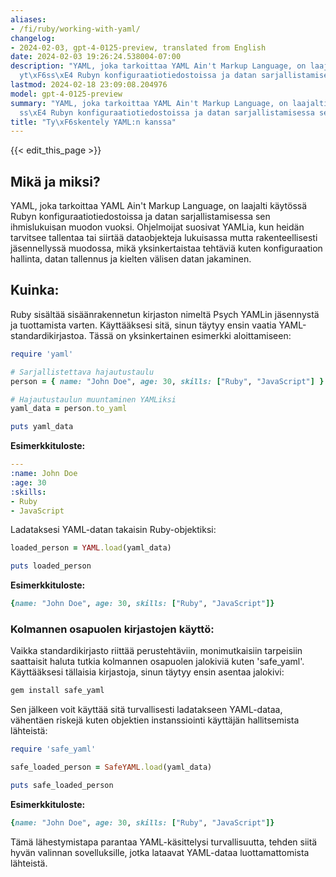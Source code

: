 ```yaml
---
aliases:
- /fi/ruby/working-with-yaml/
changelog:
- 2024-02-03, gpt-4-0125-preview, translated from English
date: 2024-02-03 19:26:24.538004-07:00
description: "YAML, joka tarkoittaa YAML Ain't Markup Language, on laajalti k\xE4\
  yt\xF6ss\xE4 Rubyn konfiguraatiotiedostoissa ja datan sarjallistamisessa sen ihmislukuisan\u2026"
lastmod: 2024-02-18 23:09:08.204976
model: gpt-4-0125-preview
summary: "YAML, joka tarkoittaa YAML Ain't Markup Language, on laajalti k\xE4yt\xF6\
  ss\xE4 Rubyn konfiguraatiotiedostoissa ja datan sarjallistamisessa sen ihmislukuisan\u2026"
title: "Ty\xF6skentely YAML:n kanssa"
---
```


{{< edit_this_page >}}

## Mikä ja miksi?
YAML, joka tarkoittaa YAML Ain't Markup Language, on laajalti käytössä Rubyn konfiguraatiotiedostoissa ja datan sarjallistamisessa sen ihmislukuisan muodon vuoksi. Ohjelmoijat suosivat YAMLia, kun heidän tarvitsee tallentaa tai siirtää dataobjekteja lukuisassa mutta rakenteellisesti jäsennellyssä muodossa, mikä yksinkertaistaa tehtäviä kuten konfiguraation hallinta, datan tallennus ja kielten välisen datan jakaminen.

## Kuinka:
Ruby sisältää sisäänrakennetun kirjaston nimeltä Psych YAMLin jäsennystä ja tuottamista varten. Käyttääksesi sitä, sinun täytyy ensin vaatia YAML-standardikirjastoa. Tässä on yksinkertainen esimerkki aloittamiseen:

```ruby
require 'yaml'

# Sarjallistettava hajautustaulu
person = { name: "John Doe", age: 30, skills: ["Ruby", "JavaScript"] }

# Hajautustaulun muuntaminen YAMLiksi
yaml_data = person.to_yaml

puts yaml_data
```

**Esimerkkituloste:**

```yaml
---
:name: John Doe
:age: 30
:skills:
- Ruby
- JavaScript
```

Ladataksesi YAML-datan takaisin Ruby-objektiksi:

```ruby
loaded_person = YAML.load(yaml_data)

puts loaded_person
```

**Esimerkkituloste:**

```ruby
{name: "John Doe", age: 30, skills: ["Ruby", "JavaScript"]}
```

### Kolmannen osapuolen kirjastojen käyttö:

Vaikka standardikirjasto riittää perustehtäviin, monimutkaisiin tarpeisiin saattaisit haluta tutkia kolmannen osapuolen jalokiviä kuten 'safe_yaml'. Käyttääksesi tällaisia kirjastoja, sinun täytyy ensin asentaa jalokivi:

```bash
gem install safe_yaml
```

Sen jälkeen voit käyttää sitä turvallisesti ladatakseen YAML-dataa, vähentäen riskejä kuten objektien instanssiointi käyttäjän hallitsemista lähteistä:

```ruby
require 'safe_yaml'

safe_loaded_person = SafeYAML.load(yaml_data)

puts safe_loaded_person
```

**Esimerkkituloste:**

```ruby
{name: "John Doe", age: 30, skills: ["Ruby", "JavaScript"]}
```

Tämä lähestymistapa parantaa YAML-käsittelysi turvallisuutta, tehden siitä hyvän valinnan sovelluksille, jotka lataavat YAML-dataa luottamattomista lähteistä.

